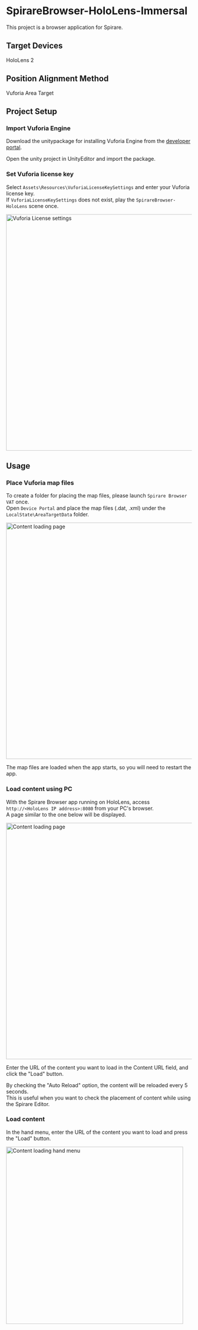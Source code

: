 # SpirareBrowser-HoloLens-Immersal

This project is a browser application for Spirare.

## Target Devices

HoloLens 2

## Position Alignment Method

Vuforia Area Target

## Project Setup

### Import Vuforia Engine
Download the unitypackage for installing Vuforia Engine from the [developer portal](https://developer.vuforia.com/downloads/SDK).

Open the unity project in UnityEditor and import the package.

### Set Vuforia license key
Select `Assets\Resources\VuforiaLicenseKeySettings` and enter your Vuforia license key.  
If `VuforiaLicenseKeySettings` does not exist, play the `SpirareBrowser-HoloLens` scene once.

<img width="640" alt="Vuforia License settings" src="https://user-images.githubusercontent.com/4415085/230548660-7d367480-27a6-4cf4-827c-7b960c197378.png">

## Usage

### Place Vuforia map files

To create a folder for placing the map files, please launch `Spirare Browser VAT` once.  
Open `Device Portal` and place the map files (.dat, .xml) under the `LocalState\AreaTargetData` folder.

<img width="640" alt="Content loading page" src="https://user-images.githubusercontent.com/4415085/230549728-818096a9-0350-4f4f-8a1d-624f6920a7a2.png">

The map files are loaded when the app starts, so you will need to restart the app.

### Load content using PC
With the Spirare Browser app running on HoloLens, access `http://<HoloLens IP address>:8080` from your PC's browser.  
A page similar to the one below will be displayed.

<img width="640" alt="Content loading page" src="https://user-images.githubusercontent.com/4415085/230544381-522260c0-b6ff-4da2-89df-88c67ec966fd.png">

Enter the URL of the content you want to load in the Content URL field, and click the "Load" button.

By checking the "Auto Reload" option, the content will be reloaded every 5 seconds.  
This is useful when you want to check the placement of content while using the Spirare Editor.

### Load content
In the hand menu, enter the URL of the content you want to load and press the "Load" button.

<img width="480" alt="Content loading hand menu" src="https://user-images.githubusercontent.com/4415085/230544480-6fd7013f-794d-40a9-8fd8-81d98e46da8b.png">

